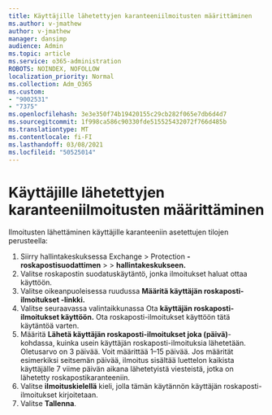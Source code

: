 ```yaml
---
title: Käyttäjille lähetettyjen karanteeniilmoitusten määrittäminen
ms.author: v-jmathew
author: v-jmathew
manager: dansimp
audience: Admin
ms.topic: article
ms.service: o365-administration
ROBOTS: NOINDEX, NOFOLLOW
localization_priority: Normal
ms.collection: Adm_O365
ms.custom:
- "9002531"
- "7375"
ms.openlocfilehash: 3e3e350f74b19420155c29cb282f065e7db6d4d7
ms.sourcegitcommit: 1f998ca586c90330fde515525432072f766d485b
ms.translationtype: MT
ms.contentlocale: fi-FI
ms.lasthandoff: 03/08/2021
ms.locfileid: "50525014"
---
```

# <a name="configure-quarantine-notifications-sent-to-users"></a>Käyttäjille lähetettyjen karanteeniilmoitusten määrittäminen

Ilmoitusten lähettäminen käyttäjille karanteeniin asetettujen tilojen perusteella:

1. Siirry hallintakeskuksessa Exchange   >  Protection **-roskapostisuodattimen**  >    >  **hallintakeskukseen.**
2. Valitse roskapostin suodatuskäytäntö, jonka ilmoitukset haluat ottaa käyttöön.
3. Valitse oikeanpuoleisessa ruudussa **Määritä käyttäjän roskaposti-ilmoitukset -linkki.**
4. Valitse seuraavassa valintaikkunassa Ota **käyttäjän roskaposti-ilmoitukset käyttöön.** Ota roskaposti-ilmoitukset käyttöön tätä käytäntöä varten.
5. Määritä **Lähetä käyttäjän roskaposti-ilmoitukset joka (päivä)**-kohdassa, kuinka usein käyttäjän roskaposti-ilmoituksia lähetetään. Oletusarvo on 3 päivää. Voit määrittää 1–15 päivää. Jos määrität esimerkiksi seitsemän päivää, ilmoitus sisältää luettelon kaikista käyttäjälle 7 viime päivän aikana lähetetyistä viesteistä, jotka on lähetetty roskapostikaranteeniin.
6. Valitse **ilmoituskielellä** kieli, jolla tämän käytännön käyttäjän roskaposti-ilmoitukset kirjoitetaan.
7. Valitse **Tallenna**.
